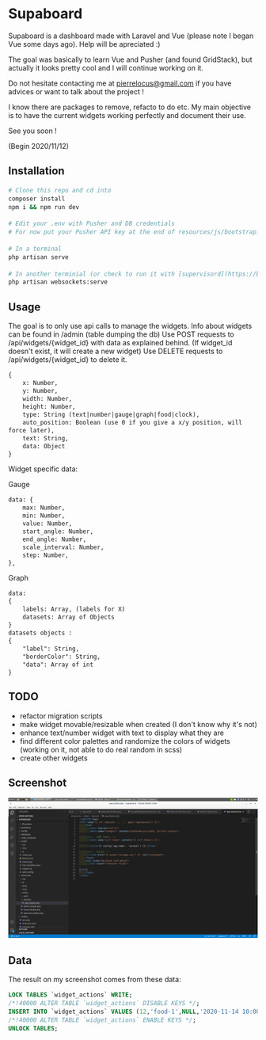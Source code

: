 # Supaboard

Supaboard is a dashboard made with Laravel and Vue (please note I began Vue some days ago).
Help will be apreciated :)

The goal was basically to learn Vue and Pusher (and found GridStack), but actually it looks pretty cool and I will continue working on it.

Do not hesitate contacting me at pierrelocus@gmail.com if you have advices or want to talk about the project !

I know there are packages to remove, refacto to do etc. My main objective is to have the current widgets working perfectly and document their use.

See you soon !

(Begin 2020/11/12)

## Installation

```bash
# Clone this repo and cd into
composer install
npm i && npm run dev

# Edit your .env with Pusher and DB credentials
# For now put your Pusher API key at the end of resources/js/bootstrap.js (will be replaced later with process env)

# In a terminal
php artisan serve

# In another terminial (or check to run it with [supervisord](https://beyondco.de/docs/laravel-websockets/basic-usage/starting))
php artisan websockets:serve
```

## Usage

The goal is to only use api calls to manage the widgets.
Info about widgets can be found in /admin (table dumping the db)
Use POST requests to /api/widgets/{widget_id} with data as explained behind.
(If widget_id doesn't exist, it will create a new widget)
Use DELETE requests to /api/widgets/{widget_id} to delete it.

```
{
    x: Number,
    y: Number,
    width: Number,
    height: Number,
    type: String (text|number|gauge|graph|food|clock),
    auto_position: Boolean (use 0 if you give a x/y position, will force later),
    text: String,
    data: Object
}
```
Widget specific data:

Gauge
```
data: {
    max: Number,
    min: Number,
    value: Number,
    start_angle: Number,
    end_angle: Number,
    scale_interval: Number,
    step: Number,
},
```

Graph
```
data: 
{
    labels: Array, (labels for X)
    datasets: Array of Objects
}
datasets objects :
{
    "label": String,
    "borderColor": String,
    "data": Array of int
}
```

## TODO

+ refactor migration scripts
+ make widget movable/resizable when created (I don't know why it's not)
+ enhance text/number widget with text to display what they are
+ find different color palettes and randomize the colors of widgets (working on it, not able to do real random in scss)
+ create other widgets

## Screenshot

![alt text](https://raw.githubusercontent.com/pierrelocus/supaboard/main/supaboard.png "Screenshot")

## Data

The result on my screenshot comes from these data:

```sql
LOCK TABLES `widget_actions` WRITE;
/*!40000 ALTER TABLE `widget_actions` DISABLE KEYS */;
INSERT INTO `widget_actions` VALUES (12,'food-1',NULL,'2020-11-14 10:00:37','2020-11-15 15:01:27',0,3,2,5,0,NULL,'food'),(13,'clock-1',NULL,'2020-11-14 13:39:10','2020-11-14 18:15:54',0,0,3,3,0,NULL,'clock'),(19,'graph-1','{\"labels\": [1, 2], \"datasets\": [{\"label\": \"data1\", \"borderColor\": \"blue\", \"data\": [1, 4, 6, 7, 3]}, {\"label\": \"data2\", \"borderColor\": \"green\", \"data\": [3, 5, 3, 5, 6]}]}',NULL,'2020-11-15 15:01:30',2,3,2,5,0,'graph','graph'),(20,'text-1',NULL,'2020-11-15 14:49:04','2020-11-15 15:01:25',3,0,3,2,0,'Hello !','text'),(23,'number-1',NULL,'2020-11-15 15:02:50','2020-11-15 15:02:54',4,2,3,2,0,'12','number');
/*!40000 ALTER TABLE `widget_actions` ENABLE KEYS */;
UNLOCK TABLES;
```
